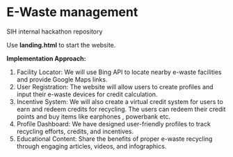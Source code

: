 # E-Waste management
SIH internal hackathon repository

Use **landing.html** to start the website.

**Implementation Approach:**

1.	Facility Locator: We will use Bing API to locate nearby e-waste facilities and provide Google Maps links.
2.	User Registration: The website will allow users to create profiles and input their e-waste devices for credit calculation.
3.	Incentive System: We will also create a virtual credit system for users to earn and redeem credits for recycling. The users can redeem their credit points and buy items like earphones , powerbank etc.  
4.	Profile Dashboard: We have designed user-friendly profiles to track recycling efforts, credits, and incentives.
5.	Educational Content: Share the benefits of proper e-waste recycling through engaging articles, videos, and infographics.

